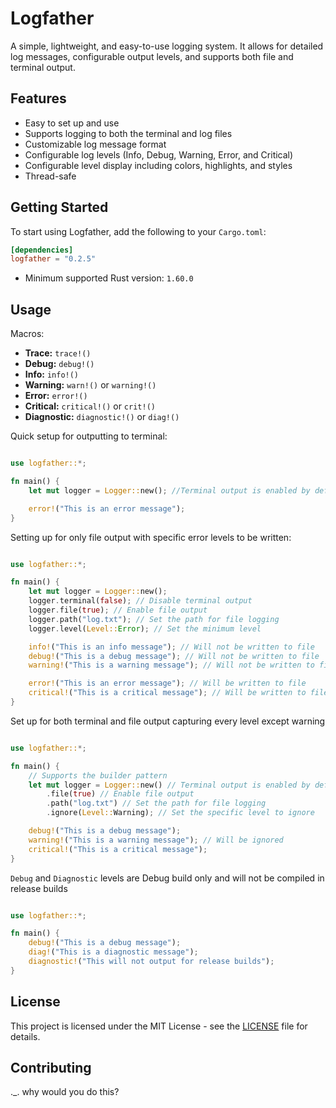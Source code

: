 # Logfather

A simple, lightweight, and easy-to-use logging system. It allows for detailed log messages, configurable output levels, and supports both file and terminal output.

## Features
- Easy to set up and use
- Supports logging to both the terminal and log files
- Customizable log message format
- Configurable log levels (Info, Debug, Warning, Error, and Critical)
- Configurable level display including colors, highlights, and styles
- Thread-safe

## Getting Started
To start using Logfather, add the following to your `Cargo.toml`:
```toml
[dependencies]
logfather = "0.2.5"
```
- Minimum supported Rust version: `1.60.0`

## Usage
Macros:
- <b>Trace:</b> `trace!()`
- <b>Debug:</b> `debug!()`
- <b>Info:</b> `info!()`
- <b>Warning:</b> `warn!()` or `warning!()`
- <b>Error:</b> `error!()`
- <b>Critical:</b> `critical!()` or `crit!()`
- <b>Diagnostic:</b> `diagnostic!()` or `diag!()`

Quick setup for outputting to terminal:
```rust

use logfather::*;

fn main() {
    let mut logger = Logger::new(); //Terminal output is enabled by default

    error!("This is an error message");
}
```


Setting up for only file output with specific error levels to be written:
```rust

use logfather::*;

fn main() {
    let mut logger = Logger::new();
    logger.terminal(false); // Disable terminal output 
    logger.file(true); // Enable file output
    logger.path("log.txt"); // Set the path for file logging
    logger.level(Level::Error); // Set the minimum level

    info!("This is an info message"); // Will not be written to file
    debug!("This is a debug message"); // Will not be written to file
    warning!("This is a warning message"); // Will not be written to file

    error!("This is an error message"); // Will be written to file
    critical!("This is a critical message"); // Will be written to file
}
```
Set up for both terminal and file output capturing every level except warning
```rust

use logfather::*;

fn main() {
    // Supports the builder pattern
    let mut logger = Logger::new() // Terminal output is enabled by default
        .file(true) // Enable file output
        .path("log.txt") // Set the path for file logging
        .ignore(Level::Warning); // Set the specific level to ignore

    debug!("This is a debug message");
    warning!("This is a warning message"); // Will be ignored
    critical!("This is a critical message");
}
```
`Debug` and `Diagnostic` levels are Debug build only and will not be compiled in release builds
```rust

use logfather::*;

fn main() {
    debug!("This is a debug message");
    diag!("This is a diagnostic message"); 
    diagnostic!("This will not output for release builds");
}
```
## License
This project is licensed under the MIT License - see the [LICENSE](LICENSE) file for details.

## Contributing
._. why would you do this?

